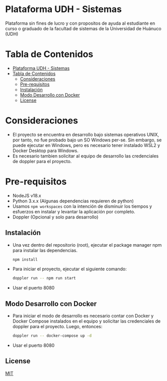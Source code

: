 # Plataforma UDH - Sistemas

Plataforma sin fines de lucro y con propositos de ayuda al estudiante en curso o graduado de la facultad de sistemas de la Universidad de Huánuco (UDH)

# Tabla de Contenidos

- [Plataforma UDH - Sistemas](#plataforma-udh---sistemas)
- [Tabla de Contenidos](#tabla-de-contenidos)
  - [Consideraciones](#consideraciones)
  - [Pre-requisitos](#pre-requisitos)
  - [Instalación](#instalación)
  - [Modo Desarrollo con Docker](#modo-desarrollo-con-docker)
  - [License](#license)

# Consideraciones

- El proyecto se encuentra en desarrollo bajo sistemas operativos UNIX, por tanto, no fue probado bajo un SO Windows per-se. Sin embargo, se puede ejecutar en Windows, pero es necesario tener instalado WSL2 y Docker Desktop para Windows.
- Es necesario tambien solicitar al equipo de desarrollo las credenciales de doppler para el proyecto.

<!-- FIXME: Probar en un entorno windows a ver como funciona -->

# Pre-requisitos

- NodeJS v18.x
- Python 3.x.x (Algunas dependencias requieren de python)
- Usamos `npm workspaces` con la intención de disminuir los tiempos y esfuerzos en instalar y levantar la aplicación por completo.
- Doppler (Opcional y solo para desarrollo)

## Instalación

- Una vez dentro del repositorio (root), ejecutar el package manager npm para instalar las dependencias.
  ```bash
  npm install
  ```
- Para iniciar el proyecto, ejecutar el siguiente comando:
  ```bash
  doppler run -- npm run start
  ```
- Usar el puerto 8080

## Modo Desarrollo con Docker

- Para iniciar el modo de desarrollo es necesario contar con Docker y Docker Compose instalados en el equipo y solicitar las credenciales de doppler para el proyecto. Luego, entonces:
  ```bash
  doppler run -- docker-compose up -d
  ```
- Usar el puerto 8080

## License

[MIT](https://choosealicense.com/licenses/mit/)
